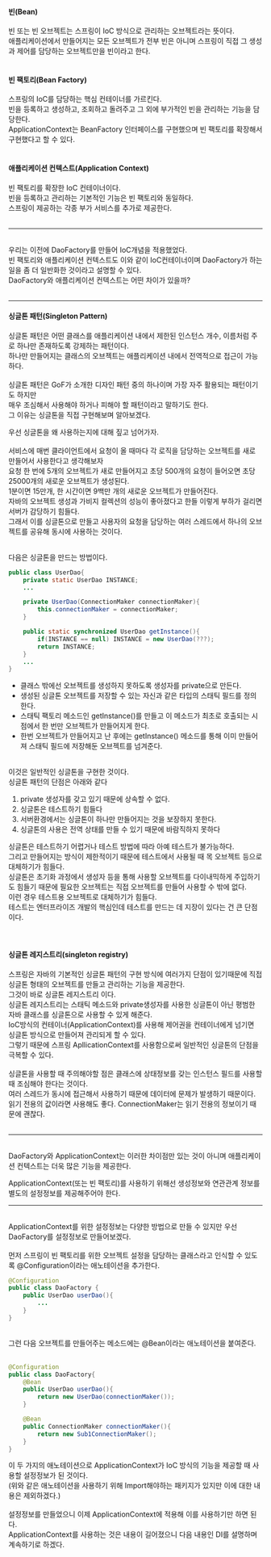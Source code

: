 #### 빈(Bean)
빈 또는 빈 오브젝트는 스프링이 IoC 방식으로 관리하는 오브젝트라는 뜻이다.<br/>
애플리케이션에서 만들어지는 모든 오브젝트가 전부 빈은 아니며 스프링이 직접 그 생성과 제어를 담당하는 오브젝트만을 빈이라고 한다.
<br/><br/>

#### 빈 팩토리(Bean Factory)
스프링의 IoC를 담당하는 핵심 컨테이너를 가르킨다.<br/>
빈을 등록하고 생성하고, 조회하고 돌려주고 그 외에 부가적인 빈을 관리하는 기능을 담당한다. <br/>
ApplicationContext는 BeanFactory 인터페이스를 구현했으며 빈 팩토리를 확장해서 구현했다고 할 수 있다.
<br/><br/>

#### 애플리케이션 컨텍스트(Application Context)
빈 팩토리를 확장한 IoC 컨테이너이다. <br/>
빈을 등록하고 관리하는 기본적인 기능은 빈 팩토리와 동일하다.<br/>
스프링이 제공하는 각종 부가 서비스를 추가로 제공한다.<br/>
<br/>

---
<br/>
우리는 이전에 DaoFactory를 만들어 IoC개념을 적용했었다.<br/>
빈 팩토리와 애플리케이션 컨텍스트도 이와 같이 IoC컨테이너이며 DaoFactory가 하는 일을 좀 더 일반화한 것이라고 설명할 수 있다.

<br/>
DaoFactory와 애플리케이션 컨텍스트는 어떤 차이가 있을까?
<br/><br/>

---

#### 싱글톤 패턴(Singleton Pattern)
싱글톤 패턴은 어떤 클래스를 애플리케이션 내에서 제한된 인스턴스 개수, 이름처럼 주로 하나만 존재하도록 강제하는 패턴이다.
<br/>
하나만 만들어지는 클래스의 오브젝트는 애플리케이션 내에서 전역적으로 접근이 가능하다.
<br/>
<br/>
싱글톤 패턴은 GoF가 소개한 디자인 패턴 중의 하나이며 가장 자주 활용되는 패턴이기도 하지만<br/>
매우 조심해서 사용해야 하거나 피해야 할 패턴이라고 말하기도 한다.<br/>
그 이유는 싱글톤을 직접 구현해보며 알아보겠다.<br/>

우선 싱글톤을 왜 사용하는지에 대해 짚고 넘어가자.
<br/><br/>
서비스에 매번 클라이언트에서 요청이 올 때마다 각 로직을 담당하는 오브젝트를 새로 만들어서 사용한다고 생각해보자<br/>
요청 한 번에 5개의 오브젝트가 새로 만들어지고 초당 500개의 요청이 들어오면 초당 25000개의 새로운 오브젝트가 생성된다.<br/>
1분이면 15만개, 한 시간이면 9백만 개의 새로운 오브젝트가 만들어진다. <br/>
자바의 오브젝트 생성과 가비지 컬렉션의 성능이 좋아졌다고 한들 이렇게 부하가 걸리면 서버가 감당하기 힘들다.<br/>
그래서 이를 싱글톤으로 만들고 사용자의 요청을 담당하는 여러 스레드에서 하나의 오브젝트를 공유해 동시에 사용하는 것이다.<br/><br/>

다음은 싱글톤을 만드는 방법이다.
```java
public class UserDao{
    private static UserDao INSTANCE;
    ...

    private UserDao(ConnectionMaker connectionMaker){
        this.connectionMaker = connectionMaker;
    }

    public static synchronized UserDao getInstance(){
        if(INSTANCE == null) INSTANCE = new UserDao(???);
        return INSTANCE;
    }
    ...
}
```
- 클래스 밖에선 오브젝트를 생성하지 못하도록 생성자를 private으로 만든다.
- 생성된 싱글톤 오브젝트를 저장할 수 있는 자신과 같은 타입의 스태틱 필드를 정의한다.
- 스태틱 팩토리 메소드인 getInstance()를 만들고 이 메소드가 최초로 호출되는 시점에서 한 번만 오브젝트가 만들어지게 한다.
- 한번 오브젝트가 만들어지고 난 후에는 getInstance() 메소드를 통해 이미 만들어져 스태틱 필드에 저장해둔 오브젝트를 넘겨준다.<br/><br/>

이것은 일반적인 싱글톤을 구현한 것이다.<br/>
싱글톤 패턴의 단점은 아래와 같다 
1. private 생성자를 갖고 있기 때문에 상속할 수 없다.
2. 싱글톤은 테스트하기 힘들다
3. 서버환경에서는 싱글톤이 하나만 만들어지는 것을 보장하지 못한다.
4. 싱글톤의 사용은 전역 상태를 만들 수 있기 때문에 바람직하지 못하다

싱글톤은 테스트하기 어렵거나 테스트 방법에 따라 아예 테스트가 불가능하다.<br/>
그리고 만들어지는 방식이 제한적이기 때문에 테스트에서 사용될 때 목 오브젝트 등으로 대체하기가 힘들다.<br/>
싱글톤은 초기화 과정에서 생성자 등을 통해 사용할 오브젝트를 다이내믹하게 주입하기도 힘들기 때문에 필요한 오브젝트는 직접 오브젝트를 만들어 사용할 수 밖에 없다. <br/>
이런 경우 테스트용 오브젝트로 대체하기가 힘들다.<br/>
테스트는 엔터프라이즈 개발의 핵심인데 테스트를 만드는 데 지장이 있다는 건 큰 단점이다.
<br/><br/><br/>

#### 싱글톤 레지스트리(singleton registry)
스프링은 자바의 기본적인 싱글톤 패턴의 구현 방식에 여러가지 단점이 있기때문에 직접 싱글톤 형태의 오브젝트를 만들고 관리하는 기능을 제공한다.
<br/>
그것이 바로 싱글톤 레지스트리 이다.<br/>
싱글톤 레지스트리는 스태틱 메소드와 private생성자를 사용한 싱글톤이 아닌 평범한 자바 클래스를 싱글톤으로 사용할 수 있게 해준다.<br/>
IoC방식의 컨테이너(ApplicationContext)를 사용해 제어권을 컨테이너에게 넘기면 싱글톤 방식으로 만들어져 관리되게 할 수 있다.<br/>
그렇기 때문에 스프링 ApllicationContext를 사용함으로써 일반적인 싱글톤의 단점을 극복할 수 있다.
<br/><br/>
싱글톤을 사용할 때 주의해야할 점은 클래스에 상태정보를 갖는 인스턴스 필드를 사용할때 조심해야 한다는 것이다.<br/>
여러 스레드가 동시에 접근해서 사용하기 때문에 데이터에 문제가 발생하기 때문이다.<br/>
읽기 전용의 값이라면 사용해도 좋다. ConnectionMaker는 읽기 전용의 정보이기 때문에 괜찮다.
<br/><br/>

---

<br/>
DaoFactory와 ApplicationContext는 이러한 차이점만 있는 것이 아니며 애플리케이션 컨텍스트는 더욱 많은 기능을 제공한다.

ApplicationContext(또는 빈 팩토리)를 사용하기 위해선 생성정보와 연관관계 정보를 별도의 설정정보를 제공해주어야 한다.<br/>


---
<br/>
ApplicationContext를 위한 설정정보는 다양한 방법으로 만들 수 있지만 우선 DaoFactory를 설정정보로 만들어보겠다.<br/><br/>
먼저 스프링이 빈 팩토리를 위한 오브젝트 설정을 담당하는 클래스라고 인식할 수 있도록 @Configuration이라는 애노테이션을 추가한다.<br/>

```java
@Configuration
public class DaoFactory {
    public UserDao userDao(){
        ...
    }
}
```
<br/>
그런 다음 오브젝트를 만들어주는 메소드에는 @Bean이라는 애노테이션을 붙여준다.<br/>
<br/>

```java
@Configuration
public class DaoFactory{
    @Bean
    public UserDao userDao(){
        return new UserDao(connectionMaker());
    }

    @Bean
    public ConnectionMaker connectionMaker(){
        return new Sub1ConnectionMaker();
    }
}
```
이 두 가지의 애노테이션으로 ApplicationContext가 IoC 방식의 기능을 제공할 때 사용할 설정정보가 된 것이다.<br/>
(위와 같은 애노테이션을 사용하기 위해 Import해야하는 패키지가 있지만 이에 대한 내용은 제외하겠다.)
<br/>
<br/>
설정정보를 만들었으니 이제 ApplicationContext에 적용해 이를 사용하기만 하면 된다.<br/>
ApplicationContext를 사용하는 것은 내용이 길어졌으니 다음 내용인 DI를 설명하며 계속하기로 하겠다.